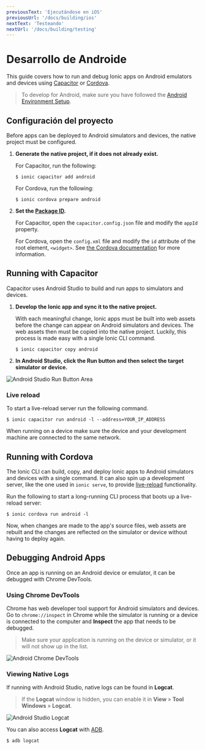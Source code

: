 ```yaml
---
previousText: 'Ejecutándose en iOS'
previousUrl: '/docs/building/ios'
nextText: 'Testeando'
nextUrl: '/docs/building/testing'
---
```


# Desarrollo de Androide

This guide covers how to run and debug Ionic apps on Android emulators and devices using [Capacitor](/docs/faq/glossary#capacitor) or [Cordova](/docs/faq/glossary#cordova).

> To develop for Android, make sure you have followed the [Android Environment Setup](/docs/installation/android).

## Configuración del proyecto

Before apps can be deployed to Android simulators and devices, the native project must be configured.

1. **Generate the native project, if it does not already exist.**
    
    For Capacitor, run the following:

    ```shell
    $ ionic capacitor add android
    ```

     For Cordova, run the following:
    

    ```shell
    $ ionic cordova prepare android
    ```

2. **Set the [Package ID](/docs/faq/glossary#package-id).**
    
    For Capacitor, open the `capacitor.config.json` file and modify the `appId` property.
    
    For Cordova, open the `config.xml` file and modify the `id` attribute of the root element, `<widget>`. See [the Cordova documentation](https://cordova.apache.org/docs/en/latest/config_ref/#widget) for more information.

## Running with Capacitor

Capacitor uses Android Studio to build and run apps to simulators and devices.

1. **Develop the Ionic app and sync it to the native project.**
    
    With each meaningful change, Ionic apps must be built into web assets before the change can appear on Android simulators and devices. The web assets then must be copied into the native project. Luckily, this process is made easy with a single Ionic CLI command.

    ```shell
    $ ionic capacitor copy android
    ```

2. **In Android Studio, click the Run button and then select the target simulator or device.**

![Android Studio Run Button Area](/docs/assets/img/running/android-studio-run-button-area.png)

### Live reload

To start a live-reload server run the following command.

```shell
$ ionic capacitor run android -l --address=YOUR_IP_ADDRESS
```

When running on a device make sure the device and your development machine are connected to the same network.

## Running with Cordova

The Ionic CLI can build, copy, and deploy Ionic apps to Android simulators and devices with a single command. It can also spin up a development server, like the one used in `ionic serve`, to provide [live-reload](/docs/faq/glossary#livereload) functionality.

Run the following to start a long-running CLI process that boots up a live-reload server:

```shell
$ ionic cordova run android -l
```

Now, when changes are made to the app's source files, web assets are rebuilt and the changes are reflected on the simulator or device without having to deploy again.

## Debugging Android Apps

Once an app is running on an Android device or emulator, it can be debugged with Chrome DevTools.

### Using Chrome DevTools

Chrome has web developer tool support for Android simulators and devices. Go to `chrome://inspect` in Chrome while the simulator is running or a device is connected to the computer and **Inspect** the app that needs to be debugged.

> Make sure your application is running on the device or simulator, or it will not show up in the list.

![Android Chrome DevTools](/docs/assets/img/running/android-chrome-devtools.png)

### Viewing Native Logs

If running with Android Studio, native logs can be found in **Logcat**.

> If the **Logcat** window is hidden, you can enable it in **View** &raquo; **Tool Windows** &raquo; **Logcat**.

![Android Studio Logcat](/docs/assets/img/running/android-studio-logcat.png)

You can also access **Logcat** with [ADB](https://developer.android.com/studio/command-line/adb).

```shell
$ adb logcat
```